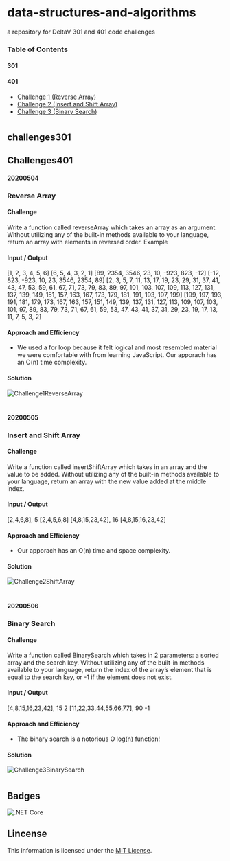 # data-structures-and-algorithms
a repository for DeltaV 301 and 401 code challenges

### Table of Contents
#### 301
#### 401
- [Challenge 1 (Reverse Array)](https://github.com/mcbarnhart/data-structures-and-algorithms/blob/master/Challenges401/Program.cs)
- [Challenge 2 (Insert and Shift Array)](https://github.com/mcbarnhart/data-structures-and-algorithms/blob/master/Challenges401/ArrayShift.cs) 
- [Challenge 3 (Binary Search)](https://github.com/mcbarnhart/data-structures-and-algorithms/blob/master/Challenges401/ArrayMethods.cs)

#

## challenges301


## Challenges401

#### 20200504
### Reverse Array

#### Challenge
Write a function called reverseArray which takes an array as an argument. Without utilizing any of the built-in methods available to your language, return an array with elements in reversed order.
Example

#### Input / Output
[1, 2, 3, 4, 5, 6]	[6, 5, 4, 3, 2, 1]
[89, 2354, 3546, 23, 10, -923, 823, -12]	[-12, 823, -923, 10, 23, 3546, 2354, 89]
[2, 3, 5, 7, 11, 13, 17, 19, 23, 29, 31, 37, 41, 43, 47, 53, 59, 61, 67, 71, 73, 79, 83, 89, 97, 101, 103, 107, 109, 113, 127, 131, 137, 139, 149, 151, 157, 163, 167, 173, 179, 181, 191, 193, 197, 199]	[199, 197, 193, 191, 181, 179, 173, 167, 163, 157, 151, 149, 139, 137, 131, 127, 113, 109, 107, 103, 101, 97, 89, 83, 79, 73, 71, 67, 61, 59, 53, 47, 43, 41, 37, 31, 29, 23, 19, 17, 13, 11, 7, 5, 3, 2]

#### Approach and Efficiency
- We used a for loop because it felt logical and most resembled material we were comfortable with from learning JavaScript. Our apporach has an O(n) time complexity.

#### Solution
![Challenge1ReverseArray](https://github.com/mcbarnhart/data-structures-and-algorithms/blob/master/Challenges401/assets/Challenge1ReverseArray.jpg)

#

#### 20200505
### Insert and Shift Array

#### Challenge
Write a function called insertShiftArray which takes in an array and the value to be added. Without utilizing any of the built-in methods available to your language, return an array with the new value added at the middle index.

#### Input / Output

[2,4,6,8], 5	[2,4,5,6,8]
[4,8,15,23,42], 16	[4,8,15,16,23,42]

#### Approach and Efficiency
- Our apporach has an O(n) time and space complexity.

#### Solution
![Challenge2ShiftArray](https://github.com/mcbarnhart/data-structures-and-algorithms/blob/master/Challenges401/assets/Challenge2ShiftArray.png)

#

#### 20200506
### Binary Search

#### Challenge
Write a function called BinarySearch which takes in 2 parameters: a sorted array and the search key. Without utilizing any of the built-in methods available to your language, return the index of the array’s element that is equal to the search key, or -1 if the element does not exist.

#### Input / Output

[4,8,15,16,23,42], 15	2
[11,22,33,44,55,66,77], 90	-1

#### Approach and Efficiency
- The binary search is a notorious O log(n) function!

#### Solution
![Challenge3BinarySearch](https://github.com/mcbarnhart/data-structures-and-algorithms/blob/master/Challenges401/assets/Challenge3BinarySearch.png)

#

## Badges
![.NET Core](https://github.com/mcbarnhart/data-structures-and-algorithms/workflows/.NET%20Core/badge.svg)

## Lincense
This information is licensed under the [MIT License](https://github.com/mcbarnhart/data-structures-and-algorithms/blob/master/LICENSE).
